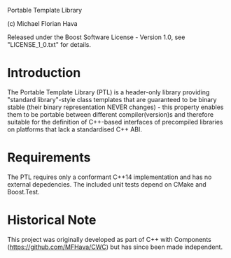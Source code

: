 Portable Template Library

(c) Michael Florian Hava

Released under the Boost Software License - Version 1.0, see "LICENSE_1_0.txt" for details.

Introduction
============
The Portable Template Library (PTL) is a header-only library providing "standard library"-style class templates that are guaranteed to be binary stable (their binary representation NEVER changes) - this property enables them to be portable between different compiler(version)s and therefore suitable for the definition of C++-based interfaces of precompiled libraries on platforms that lack a standardised C++ ABI.

Requirements
============ 
The PTL requires only a conformant C++14 implementation and has no external depedencies.
The included unit tests depend on CMake and Boost.Test.

Historical Note
===============
This project was originally developed as part of C++ with Components (https://github.com/MFHava/CWC) but has since been made independent.
